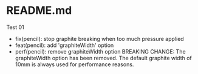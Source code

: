 # README.md

Test 01

- fix(pencil): stop graphite breaking when too much pressure applied
- feat(pencil): add 'graphiteWidth' option
- perf(pencil): remove graphiteWidth option
BREAKING CHANGE: The graphiteWidth option has been removed.
The default graphite width of 10mm is always used for performance reasons.
